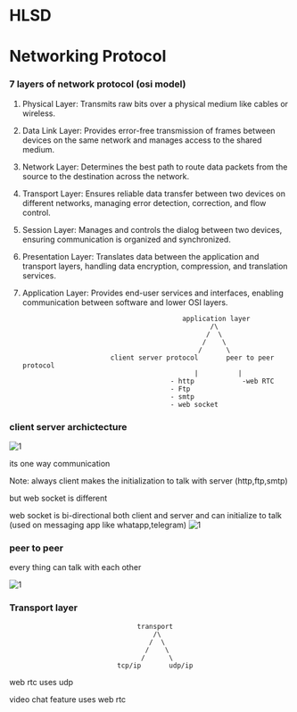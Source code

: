 # HLSD


# Networking Protocol

### 7 layers of network protocol  (osi model)

1) Physical Layer: Transmits raw bits over a physical medium like cables or wireless.
2) Data Link Layer: Provides error-free transmission of frames between devices on the same network and manages access to the shared medium.
3) Network Layer: Determines the best path to route data packets from the source to the destination across the network.
4) Transport Layer: Ensures reliable data transfer between two devices on different networks, managing error detection, correction, and flow control.
5) Session Layer: Manages and controls the dialog between two devices, ensuring communication is organized and synchronized.
6) Presentation Layer: Translates data between the application and transport layers, handling data encryption, compression, and translation services.
7) Application Layer: Provides end-user services and interfaces, enabling communication between software and lower OSI layers.


                                               application layer
                                                      /\
                                                     /  \
                                                    /    \
                                                   /      \
                             client server protocol       peer to peer protocol
                                                  |          |
                                            - http            -web RTC 
                                            - Ftp             
                                            - smtp
                                            - web socket


### client server archictecture

![1](https://github.com/sachit914/HLSD/assets/137917052/84afb168-a2e6-4312-a4c2-256f3cfd7959)

its one way communication

Note: always client makes the initialization to talk with server (http,ftp,smtp)

but web socket is different 

web socket is bi-directional both client and server and can initialize to talk   (used on messaging app like whatapp,telegram)
![1](https://github.com/sachit914/HLSD/assets/137917052/24b9e4e5-8721-4d0e-8df9-70cd6eed90bb)

### peer to peer 

every thing can talk with each other

![1](https://github.com/sachit914/HLSD/assets/137917052/dd570897-389b-44e5-911b-ed44460e9a00)



### Transport layer

                                    transport
                                        /\
                                       /  \
                                      /    \
                                     /      \
                               tcp/ip       udp/ip

web rtc uses udp 

video chat feature uses web rtc

